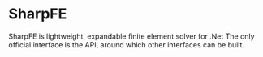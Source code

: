 # SharpFE

SharpFE is lightweight, expandable finite element solver for .Net
The only official interface is the API, around which other interfaces can be built.